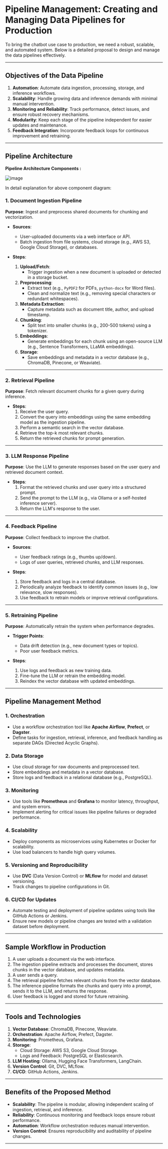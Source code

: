 # Pipeline Management: Creating and Managing Data Pipelines for Production

To bring the chatbot use case to production, we need a robust, scalable, and automated system. Below is a detailed proposal to design and manage the data pipelines effectively.

---

## Objectives of the Data Pipeline
1. **Automation**: Automate data ingestion, processing, storage, and inference workflows.
2. **Scalability**: Handle growing data and inference demands with minimal manual intervention.
3. **Monitoring and Reliability**: Track performance, detect issues, and ensure robust recovery mechanisms.
4. **Modularity**: Keep each stage of the pipeline independent for easier updates and maintenance.
5. **Feedback Integration**: Incorporate feedback loops for continuous improvement and retraining.

---

## Pipeline Architecture

**Pipeline Architecture Components :**  

![image](/diagrams/llamalense_pipeline_architecture_components.drawio.png)

In detail explanation for above component diagram:

### **1. Document Ingestion Pipeline**
**Purpose**: Ingest and preprocess shared documents for chunking and vectorization.

- **Sources**:
  - User-uploaded documents via a web interface or API.
  - Batch ingestion from file systems, cloud storage (e.g., AWS S3, Google Cloud Storage), or databases.

- **Steps**:
  1. **Upload/Fetch**:
     - Trigger ingestion when a new document is uploaded or detected in a storage bucket.
  2. **Preprocessing**:
     - Extract text (e.g., `PyPDF2` for PDFs, `python-docx` for Word files).
     - Clean and normalize text (e.g., removing special characters or redundant whitespaces).
  3. **Metadata Extraction**:
     - Capture metadata such as document title, author, and upload timestamp.
  4. **Chunking**:
     - Split text into smaller chunks (e.g., 200-500 tokens) using a tokenizer.
  5. **Embeddings**:
     - Generate embeddings for each chunk using an open-source LLM (e.g., Sentence Transformers, LLaMA embeddings).
  6. **Storage**:
     - Save embeddings and metadata in a vector database (e.g., ChromaDB, Pinecone, or Weaviate).

---

### **2. Retrieval Pipeline**
**Purpose**: Fetch relevant document chunks for a given query during inference.

- **Steps**:
  1. Receive the user query.
  2. Convert the query into embeddings using the same embedding model as the ingestion pipeline.
  3. Perform a semantic search in the vector database.
  4. Retrieve the top-k most relevant chunks.
  5. Return the retrieved chunks for prompt generation.

---

### **3. LLM Response Pipeline**
**Purpose**: Use the LLM to generate responses based on the user query and retrieved document context.

- **Steps**:
  1. Format the retrieved chunks and user query into a structured prompt.
  2. Send the prompt to the LLM (e.g., via Ollama or a self-hosted inference server).
  3. Return the LLM's response to the user.

---

### **4. Feedback Pipeline**
**Purpose**: Collect feedback to improve the chatbot.

- **Sources**:
  - User feedback ratings (e.g., thumbs up/down).
  - Logs of user queries, retrieved chunks, and LLM responses.

- **Steps**:
  1. Store feedback and logs in a central database.
  2. Periodically analyze feedback to identify common issues (e.g., low relevance, slow responses).
  3. Use feedback to retrain models or improve retrieval configurations.

---

### **5. Retraining Pipeline**
**Purpose**: Automatically retrain the system when performance degrades.

- **Trigger Points**:
  - Data drift detection (e.g., new document types or topics).
  - Poor user feedback metrics.

- **Steps**:
  1. Use logs and feedback as new training data.
  2. Fine-tune the LLM or retrain the embedding model.
  3. Reindex the vector database with updated embeddings.

---

## Pipeline Management Method

### **1. Orchestration**
- Use a workflow orchestration tool like **Apache Airflow**, **Prefect**, or **Dagster**.
- Define tasks for ingestion, retrieval, inference, and feedback handling as separate DAGs (Directed Acyclic Graphs).

### **2. Data Storage**
- Use cloud storage for raw documents and preprocessed text.
- Store embeddings and metadata in a vector database.
- Store logs and feedback in a relational database (e.g., PostgreSQL).

### **3. Monitoring**
- Use tools like **Prometheus** and **Grafana** to monitor latency, throughput, and system errors.
- Implement alerting for critical issues like pipeline failures or degraded performance.

### **4. Scalability**
- Deploy components as microservices using Kubernetes or Docker for scalability.
- Use load balancers to handle high query volumes.

### **5. Versioning and Reproducibility**
- Use **DVC** (Data Version Control) or **MLflow** for model and dataset versioning.
- Track changes to pipeline configurations in Git.

### **6. CI/CD for Updates**
- Automate testing and deployment of pipeline updates using tools like GitHub Actions or Jenkins.
- Ensure new models or pipeline changes are tested with a validation dataset before deployment.

---

## Sample Workflow in Production
1. A user uploads a document via the web interface.
2. The ingestion pipeline extracts and processes the document, stores chunks in the vector database, and updates metadata.
3. A user sends a query.
4. The retrieval pipeline fetches relevant chunks from the vector database.
5. The inference pipeline formats the chunks and query into a prompt, sends it to the LLM, and returns the response.
6. User feedback is logged and stored for future retraining.

---

## Tools and Technologies

1. **Vector Database**: ChromaDB, Pinecone, Weaviate.
2. **Orchestration**: Apache Airflow, Prefect, Dagster.
3. **Monitoring**: Prometheus, Grafana.
4. **Storage**:
   - Cloud Storage: AWS S3, Google Cloud Storage.
   - Logs and Feedback: PostgreSQL or Elasticsearch.
5. **LLM Hosting**: Ollama, Hugging Face Transformers, LangChain.
6. **Version Control**: Git, DVC, MLflow.
7. **CI/CD**: GitHub Actions, Jenkins.

---

## Benefits of the Proposed Method
- **Scalability**: The pipeline is modular, allowing independent scaling of ingestion, retrieval, and inference.
- **Reliability**: Continuous monitoring and feedback loops ensure robust performance.
- **Automation**: Workflow orchestration reduces manual intervention.
- **Version Control**: Ensures reproducibility and auditability of pipeline changes.

---
